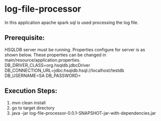 # log-file-processor
In this application apache spark sql is used processing the log file.

## Prerequisite:
  HSQLDB server must be running. Properties configure for server is as shown below. These properties can be changed in main/resource/application.properties.
  DB_DRIVER_CLASS=org.hsqldb.jdbcDriver
  DB_CONNECTION_URL=jdbc:hsqldb:hsql://localhost/testdb
  DB_USERNAME=SA
  DB_PASSWORD=

## Execution Steps:
  1. mvn clean install
  2. go to target directory
  3. java -jar log-file-processor-0.0.1-SNAPSHOT-jar-with-dependencies.jar <path to log file>
